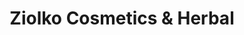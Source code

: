 ---
title: "Ziolko Cosmetics & Herbal"
url: /brooklyn/ziolko-cosmetics-und-herbal/
shop: Kosmetik
---